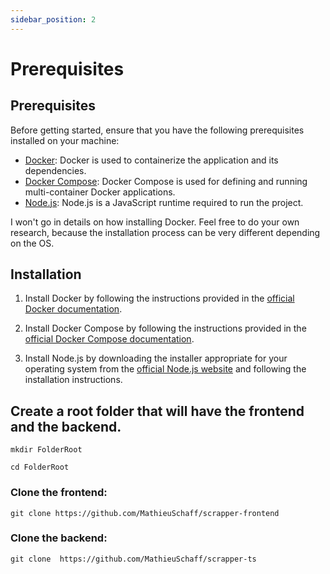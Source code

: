 ```yaml
---
sidebar_position: 2
---
```

# Prerequisites

## Prerequisites

Before getting started, ensure that you have the following prerequisites installed on your machine:

- [Docker](https://www.docker.com/get-started): Docker is used to containerize the application and its dependencies.
- [Docker Compose](https://docs.docker.com/compose/install/): Docker Compose is used for defining and running multi-container Docker applications.
- [Node.js](https://nodejs.org/en/download/): Node.js is a JavaScript runtime required to run the project.

I won't go in details on how installing Docker. Feel free to do your own research,
because the installation process can be very different depending on the OS. 


## Installation

1. Install Docker by following the instructions provided in the [official Docker documentation](https://www.docker.com/get-started).

2. Install Docker Compose by following the instructions provided in the [official Docker Compose documentation](https://docs.docker.com/compose/install/).

3. Install Node.js by downloading the installer appropriate for your operating system from the [official Node.js website](https://nodejs.org/en/download/) and following the installation instructions.


## Create a root folder that will have the frontend and the backend.
```shell
mkdir FolderRoot
```

```shell
cd FolderRoot
```
### Clone the frontend:
```shell
git clone https://github.com/MathieuSchaff/scrapper-frontend
```

### Clone the backend:

```shell
git clone  https://github.com/MathieuSchaff/scrapper-ts
```



